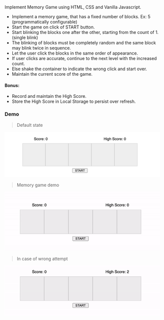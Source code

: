

Implement Memory Game using HTML, CSS and Vanilla Javascript.

- Implement a memory game, that has a fixed number of blocks. Ex: 5 (programmatically configurable)
- Start the game on click of START button.
- Start blinking the blocks one after the other, starting from the count of 1. (single blink)
- The blinking of blocks must be completely random and the same block may blink twice in sequence.
- Let the user click the blocks in the same order of appearance.
- If user clicks are accurate, continue to the next level with the increased count.
- Else shake the container to indicate the wrong click and start over.
- Maintain the current score of the game.


#### Bonus:

- Record and maintain the High Score.
- Store the High Score in Local Storage to persist over refresh.


### Demo

> Default state

![](./images/1.png)

> Memory game demo

![](./images/2.gif)

> In case of wrong attempt

![](./images/3.gif)

